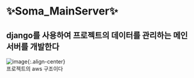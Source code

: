 # ✨Soma_MainServer✨


## django를 사용하여 프로젝트의 데이터를 관리하는 메인 서버를 개발한다

![image](./resource/aws_sturcuture.png){:.align-center}  <br>
프로젝트의 aws 구조이다